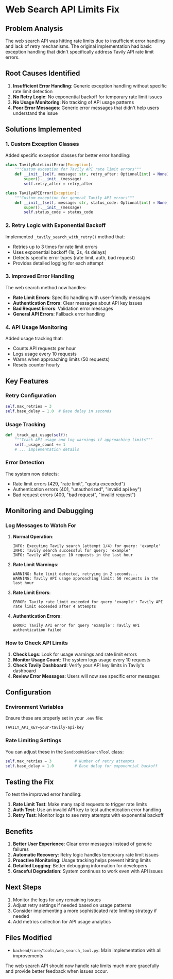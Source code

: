 # Web Search API Limits Fix

## Problem Analysis

The web search API was hitting rate limits due to insufficient error handling and lack of retry mechanisms. The original implementation had basic exception handling that didn't specifically address Tavily API rate limit errors.

## Root Causes Identified

1. **Insufficient Error Handling**: Generic exception handling without specific rate limit detection
2. **No Retry Logic**: No exponential backoff for temporary rate limit issues
3. **No Usage Monitoring**: No tracking of API usage patterns
4. **Poor Error Messages**: Generic error messages that didn't help users understand the issue

## Solutions Implemented

### 1. Custom Exception Classes

Added specific exception classes for better error handling:

```python
class TavilyRateLimitError(Exception):
    """Custom exception for Tavily API rate limit errors"""
    def __init__(self, message: str, retry_after: Optional[int] = None):
        super().__init__(message)
        self.retry_after = retry_after

class TavilyAPIError(Exception):
    """Custom exception for general Tavily API errors"""
    def __init__(self, message: str, status_code: Optional[int] = None):
        super().__init__(message)
        self.status_code = status_code
```

### 2. Retry Logic with Exponential Backoff

Implemented `_tavily_search_with_retry()` method that:

- Retries up to 3 times for rate limit errors
- Uses exponential backoff (1s, 2s, 4s delays)
- Detects specific error types (rate limit, auth, bad request)
- Provides detailed logging for each attempt

### 3. Improved Error Handling

The web search method now handles:

- **Rate Limit Errors**: Specific handling with user-friendly messages
- **Authentication Errors**: Clear messages about API key issues
- **Bad Request Errors**: Validation error messages
- **General API Errors**: Fallback error handling

### 4. API Usage Monitoring

Added usage tracking that:

- Counts API requests per hour
- Logs usage every 10 requests
- Warns when approaching limits (50 requests)
- Resets counter hourly

## Key Features

### Retry Configuration
```python
self.max_retries = 3
self.base_delay = 1.0  # Base delay in seconds
```

### Usage Tracking
```python
def _track_api_usage(self):
    """Track API usage and log warnings if approaching limits"""
    self._usage_count += 1
    # ... implementation details
```

### Error Detection
The system now detects:
- Rate limit errors (429, "rate limit", "quota exceeded")
- Authentication errors (401, "unauthorized", "invalid api key")
- Bad request errors (400, "bad request", "invalid request")

## Monitoring and Debugging

### Log Messages to Watch For

1. **Normal Operation**:
   ```
   INFO: Executing Tavily search (attempt 1/4) for query: 'example'
   INFO: Tavily search successful for query: 'example'
   INFO: Tavily API usage: 10 requests in the last hour
   ```

2. **Rate Limit Warnings**:
   ```
   WARNING: Rate limit detected, retrying in 2 seconds...
   WARNING: Tavily API usage approaching limit: 50 requests in the last hour
   ```

3. **Rate Limit Errors**:
   ```
   ERROR: Tavily rate limit exceeded for query 'example': Tavily API rate limit exceeded after 4 attempts
   ```

4. **Authentication Errors**:
   ```
   ERROR: Tavily API error for query 'example': Tavily API authentication failed
   ```

### How to Check API Limits

1. **Check Logs**: Look for usage warnings and rate limit errors
2. **Monitor Usage Count**: The system logs usage every 10 requests
3. **Check Tavily Dashboard**: Verify your API key limits in Tavily's dashboard
4. **Review Error Messages**: Users will now see specific error messages

## Configuration

### Environment Variables
Ensure these are properly set in your `.env` file:

```env
TAVILY_API_KEY=your-tavily-api-key
```

### Rate Limiting Settings
You can adjust these in the `SandboxWebSearchTool` class:

```python
self.max_retries = 3          # Number of retry attempts
self.base_delay = 1.0         # Base delay for exponential backoff
```

## Testing the Fix

To test the improved error handling:

1. **Rate Limit Test**: Make many rapid requests to trigger rate limits
2. **Auth Test**: Use an invalid API key to test authentication error handling
3. **Retry Test**: Monitor logs to see retry attempts with exponential backoff

## Benefits

1. **Better User Experience**: Clear error messages instead of generic failures
2. **Automatic Recovery**: Retry logic handles temporary rate limit issues
3. **Proactive Monitoring**: Usage tracking helps prevent hitting limits
4. **Detailed Logging**: Better debugging information for developers
5. **Graceful Degradation**: System continues to work even with API issues

## Next Steps

1. Monitor the logs for any remaining issues
2. Adjust retry settings if needed based on usage patterns
3. Consider implementing a more sophisticated rate limiting strategy if needed
4. Add metrics collection for API usage analytics

## Files Modified

- `backend/core/tools/web_search_tool.py`: Main implementation with all improvements

The web search API should now handle rate limits much more gracefully and provide better feedback when issues occur.
